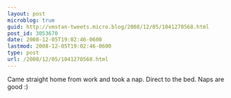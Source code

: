 ```yaml
---
layout: post
microblog: true
guid: http://vmstan-tweets.micro.blog/2008/12/05/1041270568.html
post_id: 3053670
date: 2008-12-05T19:02:46-0600
lastmod: 2008-12-05T19:02:46-0600
type: post
url: /2008/12/05/1041270568.html
---
```

Came straight home from work and took a nap. Direct to the bed. Naps are good :)
